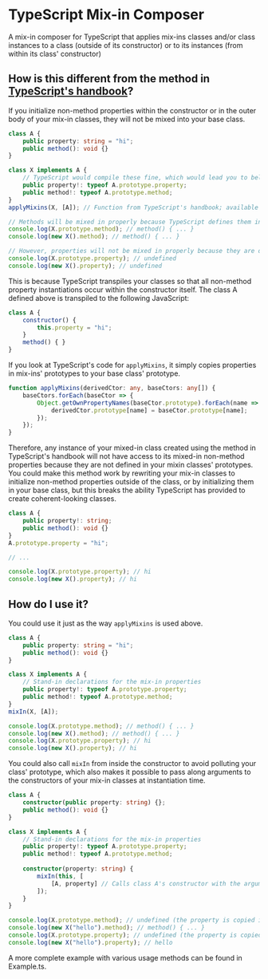 # TypeScript Mix-in Composer

A mix-in composer for TypeScript that applies mix-ins classes and/or class instances to a class (outside of its constructor) or to its instances (from within its class' constructor)


## How is this different from the method in [TypeScript's handbook](https://www.typescriptlang.org/docs/handbook/mixins.html)?

If you initialize non-method properties within the constructor or in the outer body of your mix-in classes, they will not be mixed into your base class.

```ts
class A {
	public property: string = "hi";
	public method(): void {}
}

class X implements A {
	// TypeScript would compile these fine, which would lead you to believe that "property" and "method" both exist in class A's prototype
	public property!: typeof A.prototype.property;
	public method!: typeof A.prototype.method;
}
applyMixins(X, [A]); // Function from TypeScript's handbook; available below

// Methods will be mixed in properly because TypeScript defines them in the class' prototype outside of its constructor
console.log(X.prototype.method); // method() { ... }
console.log(new X().method); // method() { ... }

// However, properties will not be mixed in properly because they are defined in the class' constructor
console.log(X.prototype.property); // undefined
console.log(new X().property); // undefined
```

This is because TypeScript transpiles your classes so that all non-method property instantiations occur within the constructor itself. The class A defined above is transpiled to the following JavaScript:

```js
class A {
    constructor() {
        this.property = "hi";
    }
    method() { }
}
```

If you look at TypeScript's code for `applyMixins`, it simply copies properties in mix-ins' prototypes to your base class' prototype.

```ts
function applyMixins(derivedCtor: any, baseCtors: any[]) {
    baseCtors.forEach(baseCtor => {
        Object.getOwnPropertyNames(baseCtor.prototype).forEach(name => {
            derivedCtor.prototype[name] = baseCtor.prototype[name];
        });
    });
}
```

Therefore, any instance of your mixed-in class created using the method in TypeScript's handbook will not have access to its mixed-in non-method properties because they are not defined in your mixin classes' prototypes. You could make this method work by rewriting your mix-in classes to initialize non-method properties outside of the class, or by initializing them in your base class, but this breaks the ability TypeScript has provided to create coherent-looking classes.

```ts
class A {
	public property!: string;
	public method(): void {}
}
A.prototype.property = "hi";

// ...

console.log(X.prototype.property); // hi
console.log(new X().property); // hi
```


## How do I use it?

You could use it just as the way `applyMixins` is used above.

```ts
class A {
	public property: string = "hi";
	public method(): void {}
}

class X implements A {
	// Stand-in declarations for the mix-in properties
	public property!: typeof A.prototype.property;
	public method!: typeof A.prototype.method;
}
mixIn(X, [A]);

console.log(X.prototype.method); // method() { ... }
console.log(new X().method); // method() { ... }
console.log(X.prototype.property); // hi
console.log(new X().property); // hi
```

You could also call `mixIn` from inside the constructor to avoid polluting your class' prototype, which also makes it possible to pass along arguments to the constructors of your mix-in classes at instantiation time.

```ts
class A {
	constructor(public property: string) {};
	public method(): void {}
}

class X implements A {
	// Stand-in declarations for the mix-in properties
	public property!: typeof A.prototype.property;
	public method!: typeof A.prototype.method;
	
	constructor(property: string) {
		mixIn(this, [
			[A, property] // Calls class A's constructor with the argument array [property]
		]);
	}
}

console.log(X.prototype.method); // undefined (the property is copied into instances of X at instantiation time)
console.log(new X("hello").method); // method() { ... }
console.log(X.prototype.property); // undefined (the property is copied into instances of X at instantiation time)
console.log(new X("hello").property); // hello
```

A more complete example with various usage methods can be found in Example.ts.
